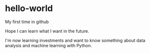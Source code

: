 # hello-world
My first time in github


Hope I can learn what I want in the future.


I'm now learning investments and want to know something about data analysis and machine learning with Python.
